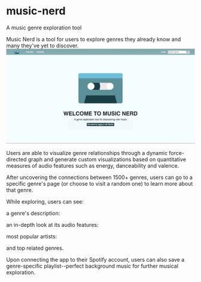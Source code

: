 # music-nerd
A music genre exploration tool

Music Nerd is a tool for users to explore genres they already know and many they've yet to discover. 
![alt text](https://github.com/briafincher/music-nerd/blob/master/screenshots/home.png)

Users are able to visualize genre relationships through a dynamic force-directed graph and generate custom visualizations based on quantitative measures of audio features such as energy, danceability and valence. 

After uncovering the connections between 1500+ genres, users can go to a specific genre's page (or choose to visit a random one) to learn more about that genre.

While exploring, users can see:

a genre's description:

an in-depth look at its audio features:

most popular artists:

and top related genres. 

Upon connecting the app to their Spotify account, users can also save a genre-specific playlist--perfect background music for further musical exploration.

